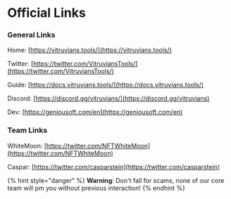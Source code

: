 # Official Links

### General Links

Home: [https://vitruvians.tools/](https://vitruvians.tools/)

Twitter: [https://twitter.com/VitruviansTools/](https://twitter.com/VitruviansTools/)

Guide: [https://docs.vitruvians.tools/](https://docs.vitruvians.tools/)

Discord: [https://discord.gg/vitruvians/](https://discord.gg/vitruvians)

Dev: [https://geniousoft.com/en](https://geniousoft.com/en)

### Team Links

WhiteMoon: [https://twitter.com/NFTWhiteMoon](https://twitter.com/NFTWhiteMoon)

Caspar: [https://twitter.com/casparstein](https://twitter.com/casparstein)

{% hint style="danger" %}
**Warning**: Don't fall for scams, none of our core team will pm you without previous interaction!
{% endhint %}
